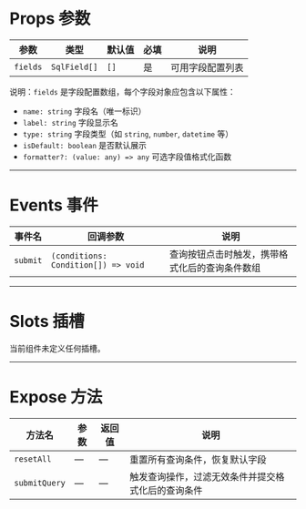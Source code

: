 # Props 参数

| 参数    | 类型      | 默认值 | 必填 | 说明           |
|---------|-----------|--------|------|----------------|
| `fields`| `SqlField[]` | `[]` | 是   | 可用字段配置列表 |

说明：`fields` 是字段配置数组，每个字段对象应包含以下属性：
- `name: string` 字段名（唯一标识）
- `label: string` 字段显示名
- `type: string` 字段类型（如 `string`, `number`, `datetime` 等）
- `isDefault: boolean` 是否默认展示
- `formatter?: (value: any) => any` 可选字段值格式化函数

---

# Events 事件

| 事件名   | 回调参数             | 说明             |
|----------|----------------------|------------------|
| `submit` | `(conditions: Condition[]) => void` | 查询按钮点击时触发，携带格式化后的查询条件数组 |

---

# Slots 插槽

当前组件未定义任何插槽。

---

# Expose 方法

| 方法名       | 参数 | 返回值 | 说明             |
|--------------|------|--------|------------------|
| `resetAll`   | —    | —      | 重置所有查询条件，恢复默认字段 |
| `submitQuery`| —    | —      | 触发查询操作，过滤无效条件并提交格式化后的查询条件 |